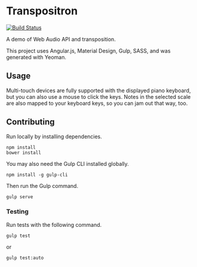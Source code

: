 # Transpositron
[![Build Status](https://travis-ci.org/benmurden/Transpositron.svg?branch=master)](https://travis-ci.org/benmurden/Transpositron)

A demo of Web Audio API and transposition.

This project uses Angular.js, Material Design, Gulp, SASS, and was generated with Yeoman.

## Usage
Multi-touch devices are fully supported with the displayed piano keyboard, but you can also use a mouse to click the keys. Notes in the selected scale are also mapped to your keyboard keys, so you can jam out that way, too.

## Contributing
Run locally by installing dependencies.
```
npm install
bower install
```

You may also need the Gulp CLI installed globally.

`npm install -g gulp-cli`

Then run the Gulp command.

`gulp serve`

### Testing

Run tests with the following command.

`gulp test`

or

`gulp test:auto`

